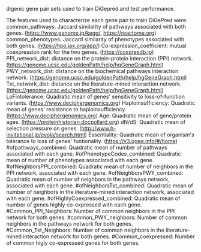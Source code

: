 digenic gene pair sets used to train DiGepred and test performance.

The features used to characterize each gene pair to train DiGePred were:
common_pathways: Jaccard similarity of pathways associated with both genes. (https://www.genome.jp/kegg/, https://reactome.org)
common_phenotypes: Jaccard similarity of phenotypes associated with both genes. (https://hpo.jax.org/app/)
Co-expression_coefficient: mutual coexpression rank for the two genes. (https://coxpresdb.jp)
PPI_network_dist: distance on the protein-protein interaction (PPI) network. (https://genome.ucsc.edu/goldenPath/help/hgGeneGraph.html)
PWY_network_dist:	distance on the biochemical pathways interaction network. (https://genome.ucsc.edu/goldenPath/help/hgGeneGraph.html)
Txt_network_dist:	distance on the literature-mined interaction network. (https://genome.ucsc.edu/goldenPath/help/hgGeneGraph.html)
LoFintolerance: Quadratic mean of genes' sensitivity to loss-of-function variants. (https://www.deciphergenomics.org)
Haploinsufficiency: Quadratic mean of genes' resistance to haploinsufficiency. (https://www.deciphergenomics.org)
Age: Quadratic mean of gene/protein ages. (https://proteinhistorian.docpollard.org)
dN/dS: Quadratic mean of selection pressure on genes. (http://www.h-invitational.jp/evola/search.html)
Essentiality: Quadratic mean of organism's tolerance to loss of genes' funtionality. (https://v3.ogee.info/#/home)
#ofpathways_combined: Quadratic mean of number of pathways associated with each gene.
#ofPhenotypeCodes_combined: Quadratic mean of number of phenotypes associated with each gene.
#ofNeighborsPPI_combined: Quadratic mean of number of neighbors in the PPI network, associated with each gene.
#ofNeighborsPWY_combined: Quadratic mean of number of neighbors in the pathways network, associated with each gene.
#ofNeighborsTxt_combined: Quadratic mean of number of neighbors in the literature-mined interaction network, associated with each gene.
#ofHighlyCoexpressed_combined: Quadratic mean of number of genes highly co-expressed with each gene.
#Common_PPI_Neighbors: Number of common neighbors in the PPI network for both genes.
#common_PWY_neighbors: Number of common neighbors in the pathways network for both genes.
#Common_Txt_Neighbors: Number of common neighbors in the literature-mined interaction network for both genes.
#Common_coexpressed: Number of common higly co-expressed genes for both genes.
